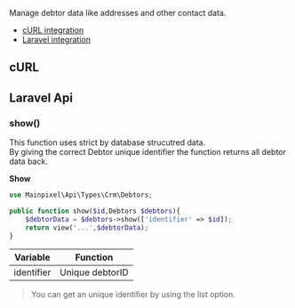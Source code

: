 Manage debtor data like addresses and other contact data.
- [cURL integration](#curl)
- [Laravel integration](#laravel-api)

## cURL


## Laravel Api
### show()
This function uses strict by database strucutred data.   
By giving the correct Debtor unique identifier the function returns all debtor data back. 

**Show**  
```php
use Mainpixel\Api\Types\Crm\Debtors;  

public function show($id,Debtors $debtors){  
    $debtorData = $debtors->show(['identifier' => $id]);  
    return view('...',$debtorData);
}
```
| Variable      | Function      |
| ------------- |:-------------:|
| identifier    | Unique debtorID  |

> You can get an unique identifier by using the list option.
